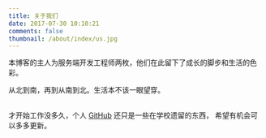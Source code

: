 ```yaml
---
title: 关于我们
date: 2017-07-30 10:10:21
comments: false
thumbnail: /about/index/us.jpg
---
```



本博客的主人为服务端开发工程师两枚，他们在此留下了成长的脚步和生活的色彩。

从北到南，再到从南到北。生活本不该一眼望穿。

## <i class="fa fa-github"></i>
才开始工作没多久，个人 [GitHub](https://github.com/uestc-dpz) 还只是一些在学校遗留的东西，
希望有机会可以多多更新。
